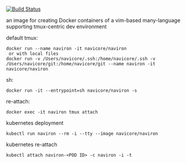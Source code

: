 [![Build Status](https://travis-ci.org/navicore/naviron.svg?branch=master)](https://travis-ci.org/navicore/naviron)

an image for creating Docker containers of a vim-based many-language supporting tmux-centric dev environment

default tmux:

```console
docker run --name naviron -it navicore/naviron
 or with local files
docker run -v /Users/navicore/.ssh:/home/navicore/.ssh -v /Users/navicore/git:/home/navicore/git --name naviron -it navicore/naviron
```

sh:

```console
docker run -it --entrypoint=sh navicore/naviron -s
```

re-attach:

```console
docker exec -it naviron tmux attach
```

kubernetes deployment

```console
kubectl run naviron --rm -i --tty --image navicore/naviron
```

kubernetes re-attach

```console
kubectl attach naviron-<POD ID> -c naviron -i -t
```

